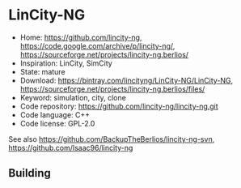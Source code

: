 # LinCity-NG

- Home: https://github.com/lincity-ng, https://code.google.com/archive/p/lincity-ng/, https://sourceforge.net/projects/lincity-ng.berlios/
- Inspiration: LinCity, SimCity
- State: mature
- Download: https://bintray.com/lincityng/LinCity-NG/LinCity-NG, https://sourceforge.net/projects/lincity-ng.berlios/files/
- Keyword: simulation, city, clone
- Code repository: https://github.com/lincity-ng/lincity-ng.git
- Code language: C++
- Code license: GPL-2.0

See also https://github.com/BackupTheBerlios/lincity-ng-svn, https://github.com/Isaac96/lincity-ng

## Building
